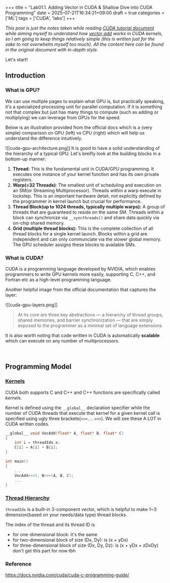 +++
title = "Lab01.1. Adding Vector in CUDA & Shallow Dive into CUDA Programming"
date = 2025-07-21T16:34:21+09:00
draft = true
categories = ['ML']
tags = ['CUDA', 'labs']
+++

_This post is just the notes taken while reading [CUDA tutorial document](https://docs.nvidia.com/cuda/cuda-c-programming-guide/) while aiming myself to understand how [vector add](https://www.junupark.xyz/posts/lab01-adding-vector/) works in CUDA kernels, so I am going to keep things relatively simple (this is written just for the sake to not overwhelm myself too much). All the content here can be found in the original document with in-depth style._

Let's start!

## Introduction

### What is GPU?

We can use multiple pages to explain what GPU is, but practically speaking, it's a specialized processing unit for parallel computation.
If it is something not that complex but just has many things to compute (such as adding or multiplying) we can leverage from GPUs for the speed.

Below is an illustration provided from the official docs which is a (very simple) comparison on GPU (left) vs CPU (right) which will help us understand the difference intuitively.

![[cuda-gpu-architecture.png]]
It is good to have a solid understanding of the hierarchy of a typical GPU. Let's breifly look at the building blocks in a bottom-up manner:

1. **Thread**: This is the fundamental unit in CUDA/GPU programming. It executes one instance of your kernel function and has its own private registers.
2. **Warp(=32 Threads)**: The smallest unit of scheduling and execution on an SM(or Streaming Multiprocessor). Threads within a warp execute in lockstep. This is an important hardware detail, not explicitly defined by the programmer in kernel launch but crucial for performance. 
3. **Thread Block(up to 1024 threads, typically multiple warps):** A group of threads that are guaranteed to reside on the same SM. Threads within a block can synchronize via `__syncthreads()` and share data quickly via on-chip shared memory.
4. **Grid (multiple thread blocks):** This is the complete collection of all thread blocks for a single kernel launch. Blocks within a grid are independent and can only communciate via the slower global memory. The GPU scheduler assigns these blocks to available SMs.


### What is CUDA?

CUDA is a programming language developed by NVIDIA, which enables programmers to write GPU kernels more easily, supporting C, C++, and Fortran etc as a high-level programming language.

Another helpful image from the official documentation that captures the layer:

![[cuda-gpu-layers.png]]

> At its core are three key abstractions — a hierarchy of thread groups, shared memories, and barrier synchronization — that are simply exposed to the programmer as a minimal set of language extensions.

It is also worth noting that code written in CUDA is automatically **scalable** which can execute on any number of multiprocessors.

<br>

## Programming Model

### [Kernels](https://docs.nvidia.com/cuda/cuda-c-programming-guide/#kernels)

CUDA both supports C and C++ and C++ functions are specifically called *kernels*. 

Kernel is defined using the `__global__` declaration specifier while the number of CUDA threads that execute that kernel for a given kernel call is specified using ugly three brackets(`<<<...>>>`). We will see these A LOT in CUDA written codes.

```cpp
__global__ void VecAdd(float* A, float* B, float* C)
{
	int i = threadIdx.x;
	C[i] = A[i] + B[i];
}

int main()
{
	...
	VecAdd<<<1, N>>>(A, B, C);
	...
}
```

### [Thread Hierarchy](https://docs.nvidia.com/cuda/cuda-c-programming-guide/#thread-hierarchy)

`threadIdx` is a built-in 3-component vector, which is helpful to make 1~3 dimension(based on your needs/data type) thread blocks.

The index of the thread and its thread ID is
- for one-dimensional block: it's the same
- for two-dimensional block of size (Dx, Dy): is (x + yDx)
- for three-dimensional block of size (Dx, Dy, Dz): is (x + yDx + zDxDy)
 don't get this part for now tbh




### Reference

https://docs.nvidia.com/cuda/cuda-c-programming-guide/